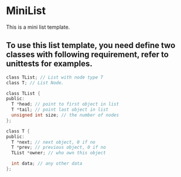 # MiniList
This is a mini list template.

## To use this list template, you need define two classes with following requirement, refer to unittests for examples.

```c
class TList; // List with node type T
class T; // List Node.

class TList {
public:
  T *head; // point to first object in list
  T *tail; // point last object in list
  unsigned int size; // the number of nodes
};

class T {
public:
  T *next; // next object, 0 if no
  T *prev; // previous object, 0 if no
  TList *owner; // who own this object

  int data; // any other data
};
```


